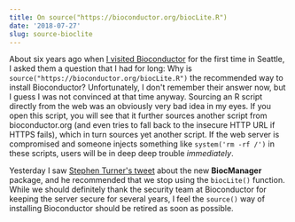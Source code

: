 ```yaml
---
title: On source("https://bioconductor.org/biocLite.R")
date: '2018-07-27'
slug: source-bioclite
---
```


About six years ago when [I visited Bioconductor](/en/2012/10/visiting/) for the first time in Seattle, I asked them a question that I had for long: Why is `source("https://bioconductor.org/biocLite.R")` the recommended way to install Bioconductor? Unfortunately, I don't remember their answer now, but I guess I was not convinced at that time anyway. Sourcing an R script directly from the web was an obviously very bad idea in my eyes. If you open this script, you will see that it further sources another script from bioconductor.org (and even tries to fall back to the insecure HTTP URL if HTTPS fails), which in turn sources yet another script. If the web server is compromised and someone injects something like `system('rm -rf /')` in these scripts, users will be in deep deep trouble _immediately_.

Yesterday I saw [Stephen Turner's tweet](https://twitter.com/strnr/status/1022451016736927745) about the new **BiocManager** package, and he recommended that we stop using the `biocLite()` function. While we should definitely thank the security team at Bioconductor for keeping the server secure for several years, I feel the `source()` way of installing Bioconductor should be retired as soon as possible.
